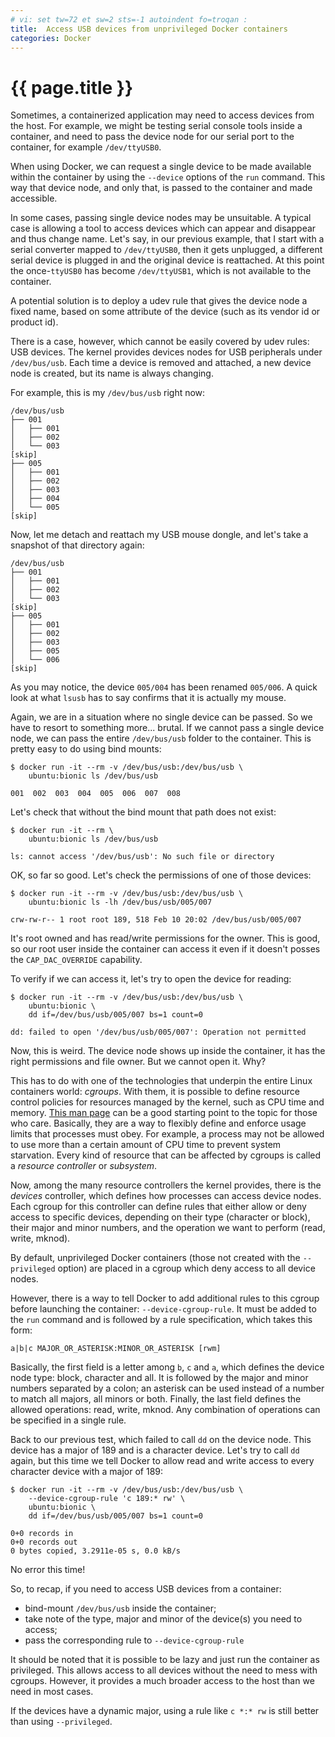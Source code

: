 ```yaml
---
# vi: set tw=72 et sw=2 sts=-1 autoindent fo=troqan :
title:  Access USB devices from unprivileged Docker containers
categories: Docker
---
```

# {{ page.title }}

Sometimes, a containerized application may need to access devices from
the host. For example, we might be testing serial console tools inside a
container, and need to pass the device node for our serial port to the
container, for example `/dev/ttyUSB0`.

When using Docker, we can request a single device to be made available
within the container by using the `--device` options of the `run`
command. This way that device node, and only that, is passed to the
container and made accessible.

In some cases, passing single device nodes may be unsuitable. A typical
case is allowing a tool to access devices which can appear and disappear
and thus change name. Let's say, in our previous example, that I start
with a serial converter mapped to `/dev/ttyUSB0`, then it gets
unplugged, a different serial device is plugged in and the original
device is reattached. At this point the once-`ttyUSB0` has become
`/dev/ttyUSB1`, which is not available to the container.

A potential solution is to deploy a udev rule that gives the device node
a fixed name, based on some attribute of the device (such as its vendor
id or product id).

There is a case, however, which cannot be easily covered by udev rules:
USB devices. The kernel provides devices nodes for USB peripherals under
`/dev/bus/usb`. Each time a device is removed and attached, a new device
node is created, but its name is always changing.

For example, this is my `/dev/bus/usb` right now:

    /dev/bus/usb
    ├── 001
    │   ├── 001
    │   ├── 002
    │   └── 003
    [skip]
    ├── 005
    │   ├── 001
    │   ├── 002
    │   ├── 003
    │   ├── 004
    │   └── 005
    [skip]

Now, let me detach and reattach my USB mouse dongle, and let's take a
snapshot of that directory again:

    /dev/bus/usb
    ├── 001
    │   ├── 001
    │   ├── 002
    │   └── 003
    [skip]
    ├── 005
    │   ├── 001
    │   ├── 002
    │   ├── 003
    │   ├── 005
    │   └── 006
    [skip]

As you may notice, the device `005/004` has been renamed `005/006`. A
quick look at what `lsusb` has to say confirms that it is actually my
mouse.

Again, we are in a situation where no single device can be passed. So we
have to resort to something more... brutal. If we cannot pass a single
device node, we can pass the entire `/dev/bus/usb` folder to the
container. This is pretty easy to do using bind mounts:

    $ docker run -it --rm -v /dev/bus/usb:/dev/bus/usb \
        ubuntu:bionic ls /dev/bus/usb

    001  002  003  004  005  006  007  008

Let's check that without the bind mount that path does not exist:

    $ docker run -it --rm \
        ubuntu:bionic ls /dev/bus/usb

    ls: cannot access '/dev/bus/usb': No such file or directory

OK, so far so good. Let's check the permissions of one of those devices:

    $ docker run -it --rm -v /dev/bus/usb:/dev/bus/usb \
        ubuntu:bionic ls -lh /dev/bus/usb/005/007

    crw-rw-r-- 1 root root 189, 518 Feb 10 20:02 /dev/bus/usb/005/007

It's root owned and has read/write permissions for the owner. This is
good, so our root user inside the container can access it even if it
doesn't posses the `CAP_DAC_OVERRIDE` capability.

To verify if we can access it, let's try to open the device for reading:

    $ docker run -it --rm -v /dev/bus/usb:/dev/bus/usb \
        ubuntu:bionic \
        dd if=/dev/bus/usb/005/007 bs=1 count=0

    dd: failed to open '/dev/bus/usb/005/007': Operation not permitted

Now, this is weird. The device node shows up inside the container, it
has the right permissions and file owner. But we cannot open it. Why?

This has to do with one of the technologies that underpin the entire
Linux containers world: _cgroups_. With them, it is possible to define
resource control policies for resources managed by the kernel, such as
CPU time and memory. [This man page][cgroups] can be a good starting
point to the topic for those who care. Basically, they are a way to
flexibly define and enforce usage limits that processes must obey. For
example, a process may not be allowed to use more than a certain amount
of CPU time to prevent system starvation. Every kind of resource that
can be affected by cgroups is called a _resource controller_ or
_subsystem_.

Now, among the many resource controllers the kernel provides, there is
the _devices_ controller, which defines how processes can access device
nodes. Each cgroup for this controller can define rules that either
allow or deny access to specific devices, depending on their type
(character or block), their major and minor numbers, and the operation
we want to perform (read, write, mknod).

By default, unprivileged Docker containers (those not created with the
`--privileged` option) are placed in a cgroup which deny access to all
device nodes.

However, there is a way to tell Docker to add additional rules to this
cgroup before launching the container: `--device-cgroup-rule`.
It must be added to the `run` command and is followed by a rule
specification, which takes this form:

    a|b|c MAJOR_OR_ASTERISK:MINOR_OR_ASTERISK [rwm]

Basically, the first field is a letter among `b`, `c` and `a`,  which
defines the device node type: block, character and all. It is followed
by the major and minor numbers separated by a colon; an asterisk can be
used instead of a number to match all majors, all minors or both.
Finally, the last field defines the allowed operations: read, write,
mknod. Any combination of operations can be specified in a single rule.

Back to our previous test, which failed to call `dd` on the device node.
This device has a major of 189 and is a character device. Let's try to
call `dd` again, but this time we tell Docker to allow read and write
access to every character device with a major of 189:

    $ docker run -it --rm -v /dev/bus/usb:/dev/bus/usb \
        --device-cgroup-rule 'c 189:* rw' \
        ubuntu:bionic \
        dd if=/dev/bus/usb/005/007 bs=1 count=0

    0+0 records in
    0+0 records out
    0 bytes copied, 3.2911e-05 s, 0.0 kB/s

No error this time!

So, to recap, if you need to access USB devices from a container:

* bind-mount `/dev/bus/usb` inside the container;
* take note of the type, major and minor of the device(s) you need to
  access;
* pass the corresponding rule to `--device-cgroup-rule`

It should be noted that it is possible to be lazy and just run the
container as privileged. This allows access to all devices without the
need to mess with cgroups. However, it provides a much broader access to
the host than we need in most cases.

If the devices have a dynamic major, using a rule like `c *:* rw` is
still better than using `--privileged`.

[cgroups]: http://man7.org/linux/man-pages/man7/cgroups.7.html
